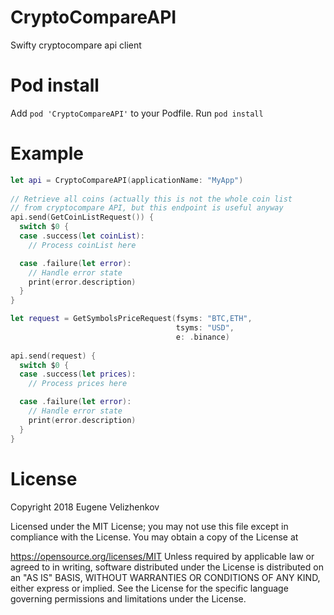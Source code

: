 # CryptoCompareAPI 
Swifty cryptocompare api client

# Pod install
Add `pod 'CryptoCompareAPI'` to your Podfile. Run `pod install`

# Example
```swift
let api = CryptoCompareAPI(applicationName: "MyApp")
    
// Retrieve all coins (actually this is not the whole coin list
// from cryptocompare API, but this endpoint is useful anyway
api.send(GetCoinListRequest()) {
  switch $0 {
  case .success(let coinList):
    // Process coinList here

  case .failure(let error):
    // Handle error state
    print(error.description)
  }
}
```

```swift
let request = GetSymbolsPriceRequest(fsyms: "BTC,ETH",
                                     tsyms: "USD",
                                     e: .binance)
    
api.send(request) {
  switch $0 {
  case .success(let prices):
    // Process prices here

  case .failure(let error):
    // Handle error state
    print(error.description)
  }
}
```

# License
Copyright 2018 Eugene Velizhenkov

Licensed under the MIT License; you may not use this file except in compliance with the License. You may obtain a copy of the License at

https://opensource.org/licenses/MIT
Unless required by applicable law or agreed to in writing, software distributed under the License is distributed on an "AS IS" BASIS, WITHOUT WARRANTIES OR CONDITIONS OF ANY KIND, either express or implied. See the License for the specific language governing permissions and limitations under the License.
